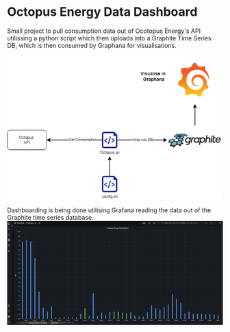 # Octopus Energy Data Dashboard

Small project to pull consumption data out of Ocotopus Energy's API utilissing a python script which then uploads into a Graphite Time Series DB, which is then consumed by Graphana for visualisations. 

![High Level Architecture](https://raw.githubusercontent.com/hissing-sid/octopus_energy/main/images/octopus_dashboard.png)

Dashboarding is being done utilising Grafana reading the data out of the Graphite time series database.
![Example Dashboard](https://raw.githubusercontent.com/hissing-sid/octopus_energy/main/images/grafana.png)